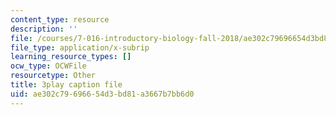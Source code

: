 ```yaml
---
content_type: resource
description: ''
file: /courses/7-016-introductory-biology-fall-2018/ae302c79696654d3bd81a3667b7bb6d0_FpXIGTFD8Qs.vtt
file_type: application/x-subrip
learning_resource_types: []
ocw_type: OCWFile
resourcetype: Other
title: 3play caption file
uid: ae302c79-6966-54d3-bd81-a3667b7bb6d0
---
```


